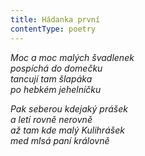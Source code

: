 ```yaml
---
title: Hádanka první
contentType: poetry
---
```


_Moc a moc malých švadlenek  
pospíchá do domečku  
tancují tam šlapáka  
po hebkém jehelníčku_

  

_Pak seberou kdejaký prášek  
a letí rovně nerovně  
až tam kde malý Kulihrášek  
med mlsá paní královně_
